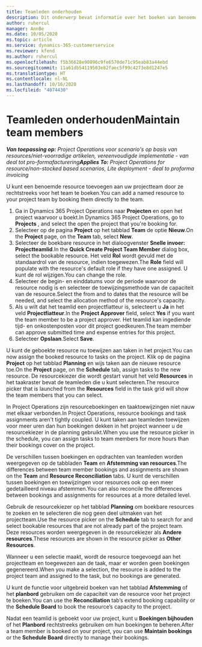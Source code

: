 ```yaml
---
title: Teamleden onderhouden
description: Dit onderwerp bevat informatie over het boeken van benoemde resources aan projectteams en het toewijzen hiervan aan taken.
author: ruhercul
manager: AnnBe
ms.date: 10/05/2020
ms.topic: article
ms.service: dynamics-365-customerservice
ms.reviewer: kfend
ms.author: ruhercul
ms.openlocfilehash: f5b36628e90896c9fe6570de71c95eab83a44ebd
ms.sourcegitcommit: 11a61db54119503e82faec5f99c4273e8d1247e5
ms.translationtype: HT
ms.contentlocale: nl-NL
ms.lasthandoff: 10/16/2020
ms.locfileid: "4074430"
---
```

# <a name="maintain-team-members"></a><span data-ttu-id="b731e-103">Teamleden onderhouden</span><span class="sxs-lookup"><span data-stu-id="b731e-103">Maintain team members</span></span>

<span data-ttu-id="b731e-104">_**Van toepassing op:** Project Operations voor scenario's op basis van resources/niet-voorradige artikelen, vereenvoudigde implementatie - van deal tot pro-formafacturering_</span><span class="sxs-lookup"><span data-stu-id="b731e-104">_**Applies To:** Project Operations for resource/non-stocked based scenarios, Lite deployment - deal to proforma invoicing_</span></span>

<span data-ttu-id="b731e-105">U kunt een benoemde resource toevoegen aan uw projectteam door ze rechtstreeks voor het team te boeken.</span><span class="sxs-lookup"><span data-stu-id="b731e-105">You can add a named resource to your project team by booking them directly to the team.</span></span>

1. <span data-ttu-id="b731e-106">Ga in Dynamics 365 Project Operations naar **Projecten** en open het project waarvoor u boekt.</span><span class="sxs-lookup"><span data-stu-id="b731e-106">In Dynamics 365 Project Operations, go to **Projects** , and select the open the project that you're booking for.</span></span>
2. <span data-ttu-id="b731e-107">Selecteer op de pagina **Project** op het tabblad **Team** de optie **Nieuw**.</span><span class="sxs-lookup"><span data-stu-id="b731e-107">On the **Project** page, on the **Team** tab, select **New**.</span></span> 
3. <span data-ttu-id="b731e-108">Selecteer de boekbare resource in het dialoogvenster **Snelle invoer: Projectteamlid**.</span><span class="sxs-lookup"><span data-stu-id="b731e-108">In the **Quick Create Project Team Member** dialog box, select the bookable resource.</span></span> <span data-ttu-id="b731e-109">Het veld **Rol** wordt gevuld met de standaardrol van de resource, indien toegewezen.</span><span class="sxs-lookup"><span data-stu-id="b731e-109">The **Role** field will populate with the resource's default role if they have one assigned.</span></span> <span data-ttu-id="b731e-110">U kunt de rol wijzigen.</span><span class="sxs-lookup"><span data-stu-id="b731e-110">You can change the role.</span></span> 
4. <span data-ttu-id="b731e-111">Selecteer de begin- en einddatums voor de periode waarvoor de resource nodig is en selecteer de toewijzingsmethode van de capaciteit van de resource.</span><span class="sxs-lookup"><span data-stu-id="b731e-111">Select the from and to dates that the resource will be needed, and select the allocation method of the resource's capacity.</span></span> 
5. <span data-ttu-id="b731e-112">Als u wilt dat het teamlid een projectfiatteur is, selecteert u **Ja** in het veld **Projectfiatteur**.</span><span class="sxs-lookup"><span data-stu-id="b731e-112">In the **Project Approver** field, select **Yes** if you want the team member to be a project approver.</span></span> <span data-ttu-id="b731e-113">Het teamlid kan ingediende tijd- en onkostenposten voor dit project goedkeuren.</span><span class="sxs-lookup"><span data-stu-id="b731e-113">The team member can approve submitted time and expense entries for this project.</span></span> 
6. <span data-ttu-id="b731e-114">Selecteer **Opslaan**.</span><span class="sxs-lookup"><span data-stu-id="b731e-114">Select **Save**.</span></span>

<span data-ttu-id="b731e-115">U kunt de geboekte resource nu toewijzen aan taken in het project.</span><span class="sxs-lookup"><span data-stu-id="b731e-115">You can now assign the booked resource to tasks on the project.</span></span> <span data-ttu-id="b731e-116">Klik op de pagina **Project** op het tabblad **Planning** en wijs taken aan de nieuwe resource toe.</span><span class="sxs-lookup"><span data-stu-id="b731e-116">On the **Project** page, on the **Schedule** tab, assign tasks to the new resource.</span></span> <span data-ttu-id="b731e-117">De resourcekiezer die wordt gestart vanuit het veld **Resources** in het taakraster bevat de teamleden die u kunt selecteren.</span><span class="sxs-lookup"><span data-stu-id="b731e-117">The resource picker that is launched from the **Resources** field in the task grid will show the team members that you can select.</span></span>


<span data-ttu-id="b731e-118">In Project Operations zijn resourceboekingen en taaktoewijzingen niet nauw met elkaar verbonden.</span><span class="sxs-lookup"><span data-stu-id="b731e-118">In Project Operations, resource bookings and task assignments aren't tightly coupled.</span></span> <span data-ttu-id="b731e-119">U kunt taken aan teamleden toewijzen voor meer uren dan hun boekingen dekken in het project wanneer u de resourcekiezer in de planning gebruikt.</span><span class="sxs-lookup"><span data-stu-id="b731e-119">When you use the resource picker in the schedule, you can assign tasks to team members for more hours than their bookings cover on the project.</span></span>

<span data-ttu-id="b731e-120">De verschillen tussen boekingen en opdrachten van teamleden worden weergegeven op de tabbladen **Team** en **Afstemming van resources**.</span><span class="sxs-lookup"><span data-stu-id="b731e-120">The differences between team member bookings and assignments are shown on the **Team** and **Resource Reconciliation** tabs.</span></span> <span data-ttu-id="b731e-121">U kunt de verschillen tussen boekingen en toewijzingen voor resources ook op een meer gedetailleerd niveau afstemmen.</span><span class="sxs-lookup"><span data-stu-id="b731e-121">You can also reconcile the differences between bookings and assignments for resources at a more detailed level.</span></span>

<span data-ttu-id="b731e-122">Gebruik de resourcekiezer op het tabblad **Planning** om boekbare resources te zoeken en te selecteren die nog geen deel uitmaken van het projectteam.</span><span class="sxs-lookup"><span data-stu-id="b731e-122">Use the resource picker on the **Schedule** tab to search for and select bookable resources that are not already part of the project team.</span></span> <span data-ttu-id="b731e-123">Deze resources worden weergegeven in de resourcekiezer als **Andere resources**.</span><span class="sxs-lookup"><span data-stu-id="b731e-123">These resources are shown in the resource picker as **Other Resources**.</span></span>

<span data-ttu-id="b731e-124">Wanneer u een selectie maakt, wordt de resource toegevoegd aan het projectteam en toegewezen aan de taak, maar er worden geen boekingen gegenereerd.</span><span class="sxs-lookup"><span data-stu-id="b731e-124">When you make a selection, the resource is added to the project team and assigned to the task, but no bookings are generated.</span></span>

<span data-ttu-id="b731e-125">U kunt de functie voor uitgebreid boeken van het tabblad **Afstemming** of het **planbord** gebruiken om de capaciteit van de resource voor het project te boeken.</span><span class="sxs-lookup"><span data-stu-id="b731e-125">You can use the **Reconciliation** tab’s extend booking capability or the **Schedule Board** to book the resource’s capacity to the project.</span></span>

<span data-ttu-id="b731e-126">Nadat een teamlid is geboekt voor uw project, kunt u **Boekingen bijhouden** of het **Planbord** rechtstreeks gebruiken om hun boekingen te beheren.</span><span class="sxs-lookup"><span data-stu-id="b731e-126">After a team member is booked on your project, you can use **Maintain bookings** or the **Schedule Board** directly to manage their bookings.</span></span>
